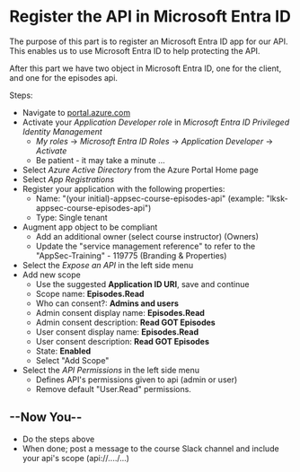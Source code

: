 # Register the API in Microsoft Entra ID

The purpose of this part is to register an Microsoft Entra ID app for our API. This enables us to use Microsoft Entra ID to help protecting the API.

After this part we have two object in Microsoft Entra ID, one for the client, and one for the episodes api.


Steps:
* Navigate to [portal.azure.com](https://portal.azure.com)
* Activate your _Application Developer role_ in _Microsoft Entra ID Privileged Identity Management_
  * _My roles_ -> _Microsoft Entra ID Roles_ -> _Application Developer_ -> _Activate_
  * Be patient - it may take a minute ...
* Select _Azure Active Directory_ from the Azure Portal Home page
* Select _App Registrations_
* Register your application with the following properties:
  * Name: "(your initial)-appsec-course-episodes-api" (example: "lksk-appsec-course-episodes-api")
  * Type: Single tenant
* Augment app object to be compliant
  * Add an additional owner (select course instructor) (Owners)
  * Update the "service management reference" to refer to the "AppSec-Training" - 119775 (Branding & Properties)
* Select the _Expose an API_ in the left side menu
* Add new scope
  * Use the suggested **Application ID URI**, save and continue
  * Scope name: **Episodes.Read**
  * Who can consent?: **Admins and users**
  * Admin consent display name: **Episodes.Read**
  * Admin consent description: **Read GOT Episodes**
  * User consent display name: **Episodes.Read**
  * User consent description: **Read GOT Episodes**
  * State: **Enabled**
  * Select "Add Scope"
* Select the _API Permissions_ in the left side menu
  * Defines API's permissions given to api (admin or user)
  * Remove default "User.Read" permissions.

## --Now You--

* Do the steps above
* When done; post a message to the course Slack channel and include your api's scope (api://..../...)

